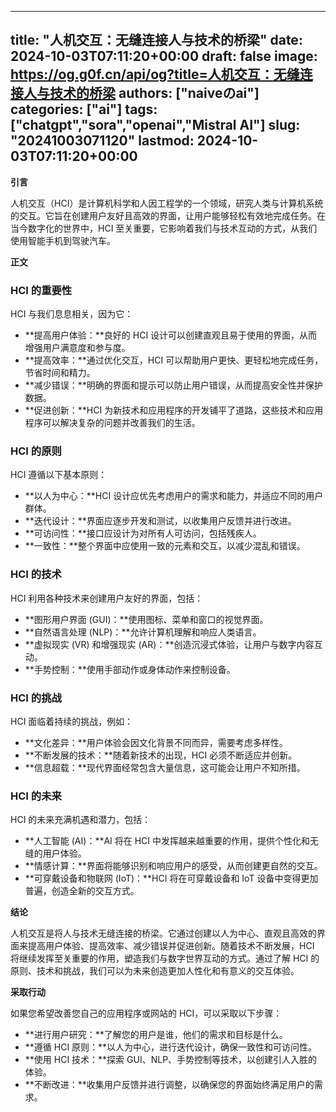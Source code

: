 
---
title: "人机交互：无缝连接人与技术的桥梁"
date: 2024-10-03T07:11:20+00:00
draft: false
image: https://og.g0f.cn/api/og?title=人机交互：无缝连接人与技术的桥梁
authors: ["naiveのai"]
categories: ["ai"]
tags: ["chatgpt","sora","openai","Mistral AI"]
slug: "20241003071120"
lastmod: 2024-10-03T07:11:20+00:00
---
**引言**

人机交互（HCI）是计算机科学和人因工程学的一个领域，研究人类与计算机系统的交互。它旨在创建用户友好且高效的界面，让用户能够轻松有效地完成任务。在当今数字化的世界中，HCI 至关重要，它影响着我们与技术互动的方式，从我们使用智能手机到驾驶汽车。

**正文**

### HCI 的重要性

HCI 与我们息息相关，因为它：

- **提高用户体验：**良好的 HCI 设计可以创建直观且易于使用的界面，从而增强用户满意度和参与度。
- **提高效率：**通过优化交互，HCI 可以帮助用户更快、更轻松地完成任务，节省时间和精力。
- **减少错误：**明确的界面和提示可以防止用户错误，从而提高安全性并保护数据。
- **促进创新：**HCI 为新技术和应用程序的开发铺平了道路，这些技术和应用程序可以解决复杂的问题并改善我们的生活。

### HCI 的原则

HCI 遵循以下基本原则：

- **以人为中心：**HCI 设计应优先考虑用户的需求和能力，并适应不同的用户群体。
- **迭代设计：**界面应逐步开发和测试，以收集用户反馈并进行改进。
- **可访问性：**接口应设计为对所有人可访问，包括残疾人。
- **一致性：**整个界面中应使用一致的元素和交互，以减少混乱和错误。

### HCI 的技术

HCI 利用各种技术来创建用户友好的界面，包括：

- **图形用户界面 (GUI)：**使用图标、菜单和窗口的视觉界面。
- **自然语言处理 (NLP)：**允许计算机理解和响应人类语言。
- **虚拟现实 (VR) 和增强现实 (AR)：**创造沉浸式体验，让用户与数字内容互动。
- **手势控制：**使用手部动作或身体动作来控制设备。

### HCI 的挑战

HCI 面临着持续的挑战，例如：

- **文化差异：**用户体验会因文化背景不同而异，需要考虑多样性。
- **不断发展的技术：**随着新技术的出现，HCI 必须不断适应并创新。
- **信息超载：**现代界面经常包含大量信息，这可能会让用户不知所措。

### HCI 的未来

HCI 的未来充满机遇和潜力，包括：

- **人工智能 (AI)：**AI 将在 HCI 中发挥越来越重要的作用，提供个性化和无缝的用户体验。
- **情感计算：**界面将能够识别和响应用户的感受，从而创建更自然的交互。
- **可穿戴设备和物联网 (IoT)：**HCI 将在可穿戴设备和 IoT 设备中变得更加普遍，创造全新的交互方式。

**结论**

人机交互是将人与技术无缝连接的桥梁。它通过创建以人为中心、直观且高效的界面来提高用户体验、提高效率、减少错误并促进创新。随着技术不断发展，HCI 将继续发挥至关重要的作用，塑造我们与数字世界互动的方式。通过了解 HCI 的原则、技术和挑战，我们可以为未来创造更加人性化和有意义的交互体验。

**采取行动**

如果您希望改善您自己的应用程序或网站的 HCI，可以采取以下步骤：

- **进行用户研究：**了解您的用户是谁，他们的需求和目标是什么。
- **遵循 HCI 原则：**以人为中心，进行迭代设计，确保一致性和可访问性。
- **使用 HCI 技术：**探索 GUI、NLP、手势控制等技术，以创建引人入胜的体验。
- **不断改进：**收集用户反馈并进行调整，以确保您的界面始终满足用户的需求。